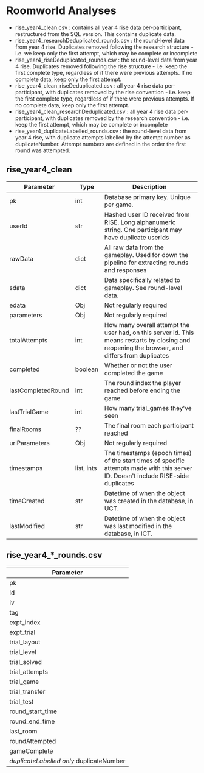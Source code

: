 Roomworld Analyses
===

- rise_year4_clean.csv : contains all year 4 rise data per-participant, restructured from the SQL version. This contains duplicate data.
- rise_year4_researchDeduplicated_rounds.csv : the round-level data from year 4 rise. Duplicates removed following the research structure - i.e. we keep only the first attempt, which may be complete or incomplete
- rise_year4_riseDeduplicated_rounds.csv : the round-level data from year 4 rise. Duplicates removed following the rise structure - i.e. keep the first complete type, regardless of if there were previous attempts. If no complete data, keep only the first attempt.
- rise_year4_clean_riseDeduplicated.csv : all year 4 rise data per-participant, with duplicates removed by the rise convention - i.e. keep the first complete type, regardless of if there were previous attempts. If no complete data, keep only the first attempt.
- rise_year4_clean_researchDeduplicated.csv : all year 4 rise data per-participant, with duplicates removed by the research convention - i.e. keep the first attempt, which may be complete or incomplete
- rise_year4_duplicateLabelled_rounds.csv : the round-level data from year 4 rise, with duplicate attempts labelled by the attempt number as duplicateNumber. Attempt numbers are defined in the order the first round was attempted.

rise_year4_clean
---

| Parameter | Type | Description |
| --------- | ---- | ----------- |
| pk        | int  | Database primary key. Unique per game. |
| userId    | str  | Hashed user ID received from RISE. Long alphanumeric string. One participant may have duplicate userIds |
| rawData | dict | All raw data from the gameplay. Used for down the pipeline for extracting rounds and responses |
| sdata | dict | Data specifically related to gameplay. See round-level data. |
| edata | Obj | Not regularly required |
| parameters | Obj | Not regularly required |
| totalAttempts | int | How many overall attempt the user had, on this server id. This means restarts by closing and reopening the browser, and differs from duplicates |
| completed | boolean | Whether or not the user completed the game |
| lastCompletedRound| int | The round index the player reached before ending the game |
| lastTrialGame | int | How many trial_games they've seen |
| finalRooms | ?? | The final room each participant reached |
| urlParameters | Obj  | Not regularly required |
| timestamps | list, ints | The timestamps (epoch times) of the start times of specific attempts made with this server ID. Doesn't include RISE-side duplicates |
| timeCreated | str | Datetime of when the object was created in the database, in UCT. |
| lastModified | str | Datetime of when the object was last modified in the database, in ICT. |

rise_year4_*_rounds.csv
---

| Parameter |
| --------- |
| pk |
| id |
| iv |
| tag |
| expt_index |
| expt_trial |
| trial_layout |
| trial_level |
| trial_solved |
| trial_attempts |
| trial_game |
| trial_transfer |
| trial_test |
| round_start_time |
| round_end_time |
| last_room |
| roundAttempted |
| gameComplete |
| *duplicateLabelled only* duplicateNumber |